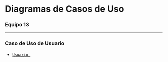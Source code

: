 # Diagramas de Casos de Uso
### Equipo 13

***

### Caso de Uso de Usuario
- [`Usuario `](https://viewer.diagrams.net/?border=0&highlight=0000ff&edit=_blank&layers=1&nav=1&title=Usuario-useCase.drawio&open=Uhttps%3A%2F%2Fraw.githubusercontent.com%2FKify7%2FregardeApi%2Fmaster%2Fpostwork%2FUsuario-useCase.drawio)